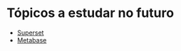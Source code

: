 # Tópicos a estudar no futuro

- [Superset](https://superset.apache.org/)
- [Metabase](https://www.metabase.com)
